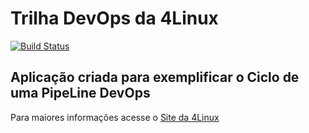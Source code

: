 # Trilha DevOps da 4Linux

<!-- Altere a Flag abaixo com sua URL do Travis -->
[![Build Status](https://travis-ci.org/Dsilva07/DevOpsLab-HelloWorld.svg?branch=master)](https://travis-ci.org/Dsilva07/DevOpsLab-HelloWorld)

## Aplicação criada para exemplificar o Ciclo de uma PipeLine DevOps


Para maiores informações acesse o [Site da 4Linux](https://www.4linux.com.br/cursos/devops)
